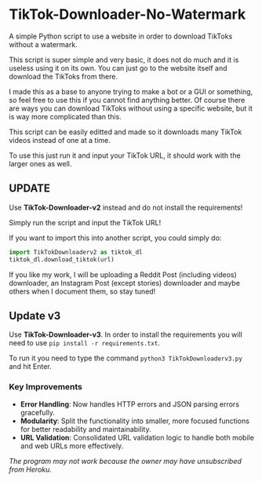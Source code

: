 # TikTok-Downloader-No-Watermark
A simple Python script to use a website in order to download TikToks without a watermark.

This script is super simple and very basic, it does not do much and it is useless using it on its own. You can just go to the website itself and download the TikToks from there.

I made this as a base to anyone trying to make a bot or a GUI or something, so feel free to use this if you cannot find anything better. Of course there are ways you can download TikToks without using a specific website, but it is way more complicated than this.

This script can be easily editted and made so it downloads many TikTok videos instead of one at a time.

To use this just run it and input your TikTok URL, it should work with the larger ones as well.

## UPDATE

Use **TikTok-Downloader-v2** instead and do not install the requirements!

Simply run the script and input the TikTok URL!

If you want to import this into another script, you could simply do: 

```py
import TikTokDownloaderv2 as tiktok_dl
tiktok_dl.download_tiktok(url)
```

If you like my work, I will be uploading a Reddit Post (including videos) downloader, an Instagram Post (except stories) downloader and maybe others when I document them, so stay tuned!


## Update v3

Use **TikTok-Downloader-v3**. In order to install the requirements you will need to use `pip install -r requirements.txt`.

To run it you need to type the command `python3 TikTokDownloaderv3.py` and hit Enter.

### Key Improvements
- **Error Handling**: Now handles HTTP errors and JSON parsing errors gracefully.
- **Modularity**: Split the functionality into smaller, more focused functions for better readability and maintainability.
- **URL Validation**: Consolidated URL validation logic to handle both mobile and web URLs more effectively.

*The program may not work because the owner may have unsubscribed from Heroku.*